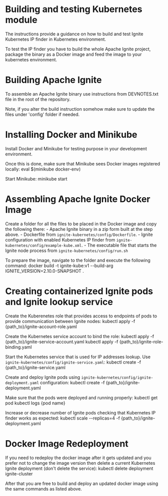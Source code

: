 Building and testing Kubernetes module
=========================================

The instructions provide a guidance on how to build and test Ignite Kubernetes IP finder in Kubernetes environment.

To test the IP finder you have to build the whole Apache Ignite project, package the binary as a Docker image and
feed the image to your kubernetes environment.

Building Apache Ignite
=========================

To assemble an Apache Ignite binary use instructions from DEVNOTES.txt file in the root of the repository.

Note, if you alter the build instruction somehow make sure to update the files under 'config' folder if needed.

Installing Docker and Minikube
==============================

Install Docker and Minikube for testing purpose in your development environment.

Once this is done, make sure that Minikube sees Docker images registered locally:
    eval $(minikube docker-env)

Start Minikube:
    minikube start

Assembling Apache Ignite Docker Image
=====================================

Create a folder for all the files to be placed in the Docker image and copy the following there:
    - Apache Ignite binary in a zip form built at the step above.
    - Dockerfile from `ignite-kubernetes/config/Dockerfile`.
    - Ignite configuration with enabled Kubernetes IP finder from `ignite-kubernetes/config/example-kube.xml`.
    - The executable file that starts the Ignite node process from `ignite-kubernetes/config/run.sh`

To prepare the image, navigate to the folder and execute the following command:
    docker build -t ignite-kube:v1 --build-arg IGNITE_VERSION=2.10.0-SNAPSHOT .

Creating containerized Ignite pods and Ignite lookup service
============================================================

Create the Kuberenetes role that provides access to endpoints of pods to provide communication between Ignite nodes:
    kubectl apply -f {path_to}/ignite-account-role.yaml

Create the Kubernetes service account to bind the role:
    kubectl apply -f {path_to}/ignite-service-account.yaml
    kubectl apply -f {path_to}/ignite-role-binding.yaml

Start the Kubernetes service that is used for IP addresses lookup. Use `ignite-kubernetes/config/ignite-service.yaml`:
	kubectl create -f {path_to}/ignite-service.yaml

Create and deploy Ignite pods using `ignite-kubernetes/config/ignite-deployment.yaml` configuration:
    kubectl create -f {path_to}/ignite-deployment.yaml

Make sure that the pods were deployed and running properly:
    kubectl get pod
    kubectl logs {pod name}

Increase or decrease number of Ignite pods checking that Kubernetes IP finder works as expected:
    kubectl scale --replicas=4 -f {path_to}/ignite-deployment.yaml

Docker Image Redeployment
=========================

If you need to redeploy the docker image after it gets updated and you prefer not to change the image version then
delete a current Kubernetes Ignite deployment (don't delete the service):
    kubectl delete deployment ignite-cluster

After that you are free to build and deploy an updated docker image using the same commands as listed above.

